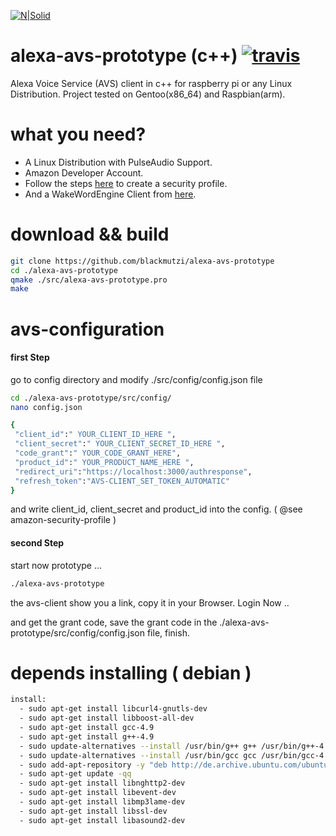 [![N|Solid](https://github.com/alexa/alexa-avs-sample-app/wiki/assets/alexa-logo-3.png)](https://developer.amazon.com/de/alexa-voice-service)
# alexa-avs-prototype (c++) [![travis](https://travis-ci.org/blackmutzi/alexa-avs-prototype.svg?branch=master)](https://travis-ci.org/)
Alexa Voice Service (AVS) client in c++ for raspberry pi or any Linux Distribution.
Project tested on Gentoo(x86_64) and Raspbian(arm).

# what you need?
* A Linux Distribution with PulseAudio Support.
* Amazon Developer Account.
* Follow the steps [here](https://github.com/alexa/alexa-avs-sample-app/wiki/Raspberry-Pi) to create a security profile.
* And a WakeWordEngine Client from [here]( https://github.com/alexa/alexa-avs-sample-app/tree/master/samples/wakeWordAgent ).

# download && build
```sh
git clone https://github.com/blackmutzi/alexa-avs-prototype
cd ./alexa-avs-prototype
qmake ./src/alexa-avs-prototype.pro
make
```
# avs-configuration
#### first Step
go to config directory and modify ./src/config/config.json file 
```sh
cd ./alexa-avs-prototype/src/config/
nano config.json 

{
 "client_id":" YOUR_CLIENT_ID_HERE ",
 "client_secret":" YOUR_CLIENT_SECRET_ID_HERE ",
 "code_grant":" YOUR_CODE_GRANT_HERE",
 "product_id":" YOUR_PRODUCT_NAME_HERE ",
 "redirect_uri":"https://localhost:3000/authresponse",
 "refresh_token":"AVS-CLIENT_SET_TOKEN_AUTOMATIC"
}

```
and write client_id, client_secret and product_id into the config. ( @see amazon-security-profile )
#### second Step
start now prototype ...
```sh
./alexa-avs-prototype
```
the avs-client show you a link, copy it in your Browser. Login Now ..

and get the grant code, save the grant code in the ./alexa-avs-prototype/src/config/config.json file, finish.

# depends installing ( debian )
```sh
install:
  - sudo apt-get install libcurl4-gnutls-dev
  - sudo apt-get install libboost-all-dev
  - sudo apt-get install gcc-4.9
  - sudo apt-get install g++-4.9
  - sudo update-alternatives --install /usr/bin/g++ g++ /usr/bin/g++-4.9 100
  - sudo update-alternatives --install /usr/bin/gcc gcc /usr/bin/gcc-4.9 100
  - sudo add-apt-repository -y "deb http://de.archive.ubuntu.com/ubuntu artful main restricted universe multiverse"
  - sudo apt-get update -qq
  - sudo apt-get install libnghttp2-dev
  - sudo apt-get install libevent-dev
  - sudo apt-get install libmp3lame-dev
  - sudo apt-get install libssl-dev
  - sudo apt-get install libasound2-dev
 ```
